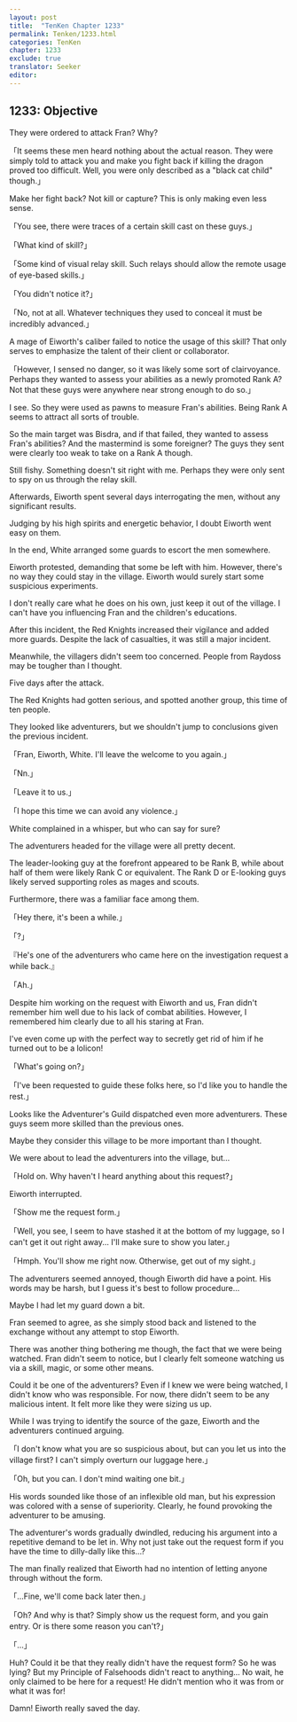 ```yaml
---
layout: post
title:  "TenKen Chapter 1233"
permalink: Tenken/1233.html
categories: TenKen
chapter: 1233
exclude: true
translator: Seeker
editor: 
---
```

<h2>1233: Objective</h2>

They were ordered to attack Fran? Why?

「It seems these men heard nothing about the actual reason. They were simply told to attack you and make you fight back if killing the dragon proved too difficult. Well, you were only described as a "black cat child" though.」

Make her fight back? Not kill or capture? This is only making even less sense.

「You see, there were traces of a certain skill cast on these guys.」

「What kind of skill?」

「Some kind of visual relay skill. Such relays should allow the remote usage of eye-based skills.」

「You didn't notice it?」

「No, not at all. Whatever techniques they used to conceal it must be incredibly advanced.」

A mage of Eiworth's caliber failed to notice the usage of this skill? That only serves to emphasize the talent of their client or collaborator.

「However, I sensed no danger, so it was likely some sort of clairvoyance. Perhaps they wanted to assess your abilities as a newly promoted Rank A? Not that these guys were anywhere near strong enough to do so.」

I see. So they were used as pawns to measure Fran's abilities. Being Rank A seems to attract all sorts of trouble.

So the main target was Bisdra, and if that failed, they wanted to assess Fran's abilities? And the mastermind is some foreigner? The guys they sent were clearly too weak to take on a Rank A though.

Still fishy. Something doesn't sit right with me. Perhaps they were only sent to spy on us through the relay skill.

Afterwards, Eiworth spent several days interrogating the men, without any significant results.

Judging by his high spirits and energetic behavior, I doubt Eiworth went easy on them.

In the end, White arranged some guards to escort the men somewhere.

Eiworth protested, demanding that some be left with him. However, there's no way they could stay in the village. Eiworth would surely start some suspicious experiments.

I don't really care what he does on his own, just keep it out of the village. I can't have you influencing Fran and the children's educations.

After this incident, the Red Knights increased their vigilance and added more guards. Despite the lack of casualties, it was still a major incident.

Meanwhile, the villagers didn't seem too concerned. People from Raydoss may be tougher than I thought.

Five days after the attack.

The Red Knights had gotten serious, and spotted another group, this time of ten people.

They looked like adventurers, but we shouldn't jump to conclusions given the previous incident.

「Fran, Eiworth, White. I'll leave the welcome to you again.」

「Nn.」

「Leave it to us.」

「I hope this time we can avoid any violence.」

White complained in a whisper, but who can say for sure?

The adventurers headed for the village were all pretty decent.

The leader-looking guy at the forefront appeared to be Rank B, while about half of them were likely Rank C or equivalent. The Rank D or E-looking guys likely served supporting roles as mages and scouts.

Furthermore, there was a familiar face among them.

「Hey there, it's been a while.」

「?」

『He's one of the adventurers who came here on the investigation request a while back.』

「Ah.」

Despite him working on the request with Eiworth and us, Fran didn't remember him well due to his lack of combat abilities. However, I remembered him clearly due to all his staring at Fran.

I've even come up with the perfect way to secretly get rid of him if he turned out to be a lolicon!

「What's going on?」

「I've been requested to guide these folks here, so I'd like you to handle the rest.」

Looks like the Adventurer's Guild dispatched even more adventurers. These guys seem more skilled than the previous ones.

Maybe they consider this village to be more important than I thought.

We were about to lead the adventurers into the village, but...

「Hold on. Why haven't I heard anything about this request?」

Eiworth interrupted.

「Show me the request form.」

「Well, you see, I seem to have stashed it at the bottom of my luggage, so I can't get it out right away... I'll make sure to show you later.」

「Hmph. You'll show me right now. Otherwise, get out of my sight.」

The adventurers seemed annoyed, though Eiworth did have a point. His words may be harsh, but I guess it's best to follow procedure...

Maybe I had let my guard down a bit.

Fran seemed to agree, as she simply stood back and listened to the exchange without any attempt to stop Eiworth.

There was another thing bothering me though, the fact that we were being watched. Fran didn't seem to notice, but I clearly felt someone watching us via a skill, magic, or some other means.

Could it be one of the adventurers? Even if I knew we were being watched, I didn't know who was responsible. For now, there didn't seem to be any malicious intent. It felt more like they were sizing us up.

While I was trying to identify the source of the gaze, Eiworth and the adventurers continued arguing.

「I don't know what you are so suspicious about, but can you let us into the village first? I can't simply overturn our luggage here.」

「Oh, but you can. I don't mind waiting one bit.」

His words sounded like those of an inflexible old man, but his expression was colored with a sense of superiority. Clearly, he found provoking the adventurer to be amusing.

The adventurer's words gradually dwindled, reducing his argument into a repetitive demand to be let in. Why not just take out the request form if you have the time to dilly-dally like this...?

The man finally realized that Eiworth had no intention of letting anyone through without the form.

「...Fine, we'll come back later then.」

「Oh? And why is that? Simply show us the request form, and you gain entry. Or is there some reason you can't?」

「...」

Huh? Could it be that they really didn't have the request form? So he was lying? But my Principle of Falsehoods didn't react to anything... No wait, he only claimed to be here for a request! He didn't mention who it was from or what it was for!

Damn! Eiworth really saved the day.
